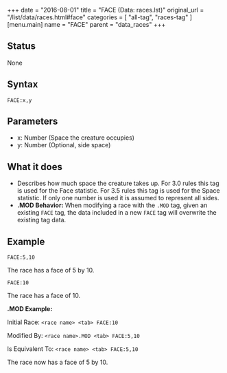 +++
date = "2016-08-01"
title = "FACE (Data: races.lst)"
original_url = "/list/data/races.html#face"
categories = [ "all-tag", "races-tag" ]
[menu.main]
    name = "FACE"
    parent = "data_races"
+++

## Status

None

## Syntax

`FACE:x,y`

## Parameters

-   x: Number (Space the creature occupies)
-   y: Number (Optional, side space)



What it does
------------

-   Describes how much space the creature takes up. For 3.0 rules this
    tag is used for the Face statistic. For 3.5 rules this tag is used
    for the Space statistic. If only one number is used it is assumed to
    represent all sides.
-   **.MOD Behavior:** When modifying a race with the `.MOD` tag, given
    an existing `FACE` tag, the data included in a new `FACE` tag will
    overwrite the existing tag data.

Example
-------

`FACE:5,10`

The race has a face of 5 by 10.

`FACE:10`

The race has a face of 10.

**.MOD Example:**

Initial Race: `<race name> <tab> FACE:10`

Modified By: `<race name>.MOD <tab> FACE:5,10`

Is Equivalent To: `<race name> <tab> FACE:5,10`

The race now has a face of 5 by 10.

